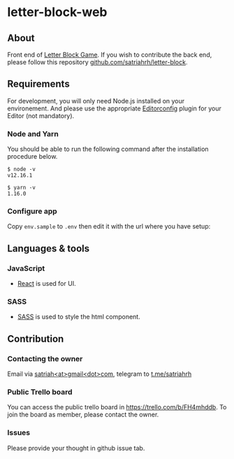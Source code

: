 # letter-block-web

## About

Front end of [Letter Block Game](https://letter-block.herokuapp.com). If you wish to contribute the back end, please follow this repository [github.com/satriahrh/letter-block](https://github.com/satriahrh/letter-block).

## Requirements

For development, you will only need Node.js installed on your environement.
And please use the appropriate [Editorconfig](http://editorconfig.org/) plugin for your Editor (not mandatory).

### Node and Yarn

You should be able to run the following command after the installation procedure
below.

    $ node -v
    v12.16.1

    $ yarn -v
    1.16.0

### Configure app

Copy `env.sample` to `.env` then edit it with the url where you have setup:


## Languages & tools

### JavaScript

- [React](http://facebook.github.io/react) is used for UI.

### SASS

- [SASS](https://github.com/sass/node-sass) is used to style the html component.

## Contribution

### Contacting the owner

Email via [satriah\<at\>gmail\<dot\>com](mailto:satriahrh@gmail.com), telegram to [t.me/satriahrh](https://t.me/satriahrh)

### Public Trello board

You can access the public trello board in https://trello.com/b/FH4mhddb. To join the board as member, please contact the owner.

### Issues

Please provide your thought in github issue tab.

